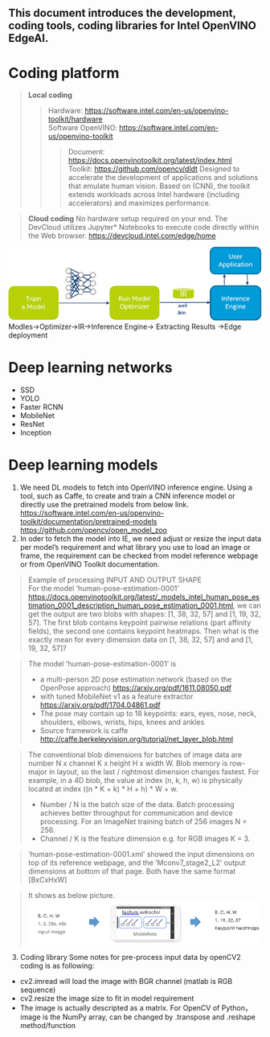 This document introduces the development, coding tools, coding libraries for Intel OpenVINO EdgeAI.
---
# Coding platform
> **Local coding**
>> Hardware: https://software.intel.com/en-us/openvino-toolkit/hardware  
>> Software OpenVINO: https://software.intel.com/en-us/openvino-toolkit
>>> Document: https://docs.openvinotoolkit.org/latest/index.html  
>>> Toolkit: https://github.com/opencv/dldt Designed to accelerate the development of applications and solutions that emulate human vision. Based on (CNN), the toolkit extends workloads across Intel hardware (including accelerators) and maximizes performance.

> **Cloud coding** No hardware setup required on your end. The DevCloud utilizes Jupyter* Notebooks to execute code directly within the Web browser. https://devcloud.intel.com/edge/home  
  
![OpenVINO Workflow](openvino-workflow.gif)  
Modles->Optimizer->IR->Inference Engine-> Extracting Results ->Edge deployment    
# Deep learning networks
*	SSD
*	YOLO
*	Faster RCNN
*	MobileNet
*	ResNet
*	Inception
  
# Deep learning models
1. We need DL models to fetch into OpenVINO inference engine. Using a tool, such as Caffe, to create and train a CNN inference model or directly use the pretrained models from below link.  
https://software.intel.com/en-us/openvino-toolkit/documentation/pretrained-models  
https://github.com/opencv/open_model_zoo  
2. In oder to fetch the model into IE, we need adjust or resize the input data per model’s requirement and what library you use to load an image or frame, the requirement can be checked from model reference webpage or from OpenVINO Toolkit documentation.  
> Example of processing INPUT AND OUTPUT SHAPE  
For the model ‘human-pose-estimation-0001’ https://docs.openvinotoolkit.org/latest/_models_intel_human_pose_estimation_0001_description_human_pose_estimation_0001.html, we can get the output are two blobs with shapes: [1, 38, 32, 57] and [1, 19, 32, 57]. The first blob contains keypoint pairwise relations (part affinity fields), the second one contains keypoint heatmaps. Then what is the exactly mean for every dimension data on [1, 38, 32, 57] and and [1, 19, 32, 57]?    

> The model 'human-pose-estimation-0001’ is 
> * a multi-person 2D pose estimation network (based on the OpenPose approach) https://arxiv.org/pdf/1611.08050.pdf 
> * with tuned MobileNet v1 as a feature extractor https://arxiv.org/pdf/1704.04861.pdf
> * The pose may contain up to 18 keypoints: ears, eyes, nose, neck, shoulders, elbows, wrists, hips, knees and ankles
> * Source framework is caffe http://caffe.berkeleyvision.org/tutorial/net_layer_blob.html

> The conventional blob dimensions for batches of image data are number N x channel K x height H x width W. Blob memory is row-major in layout, so the last / rightmost dimension changes fastest. For example, in a 4D blob, the value at index (n, k, h, w) is physically located at index ((n * K + k) * H + h) * W + w.
> * Number / N is the batch size of the data. Batch processing achieves better throughput for communication and device processing. For an ImageNet training batch of 256 images N = 256.
> * Channel / K is the feature dimension e.g. for RGB images K = 3.  

> ‘human-pose-estimation-0001.xml’ showed the input dimensions on top of its reference webpage, and the ‘Mconv7_stage2_L2’ output dimensions at bottom of that page. Both have the same format [BxCxHxW]  

> It shows as below picture.  
> ![Input and Output Size Processing](img_process.GIF)

3. Coding library
Some notes for pre-process input data by openCV2 coding is as following:
* cv2.imread will load the image with BGR channel (matlab is RGB sequence) 
*	cv2.resize  the image size to fit in model requirement 
*	The image is actually descripted as a matrix. For OpenCV of Python，image is the NumPy array, can be changed by .transpose and .reshape method/function 
